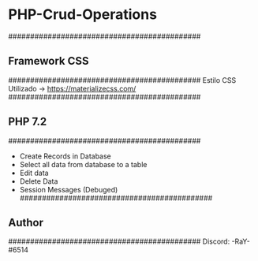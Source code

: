 # PHP-Crud-Operations

############################################
## Framework CSS                          ##                       
############################################
Estilo CSS Utilizado -> https://materializecss.com/
############################################
## PHP 7.2                                ##
############################################
- Create Records in Database
- Select all data from database to a table
- Edit data 
- Delete Data
- Session Messages (Debuged)
############################################
## Author                                 ##
############################################
Discord: -RaY-#6514
